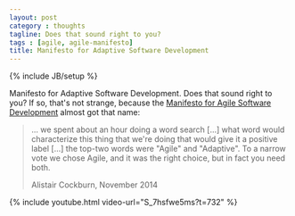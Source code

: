 ```yaml
---
layout: post
category : thoughts
tagline: Does that sound right to you?
tags : [agile, agile-manifesto]
title: Manifesto for Adaptive Software Development
---
```

{% include JB/setup %}

Manifesto for Adaptive Software Development. 
Does that sound right to you?
If so, that's not strange, because the 
[Manifesto for Agile Software Development]
almost got that name:

> ... we spent about an hour doing a word search [...]
> what word would characterize this thing that we're doing
> that would give it a positive label [...]
> the top-two words were "Agile" and "Adaptive".
> To a narrow vote we chose Agile,
> and it was the right choice,
> but in fact you need both.
>
> <footer>Alistair Cockburn, November 2014</footer>

{% include youtube.html video-url="S_7hsfwe5ms?t=732" %}

  [Manifesto for Agile Software Development]: http://www.agilemanifesto.org